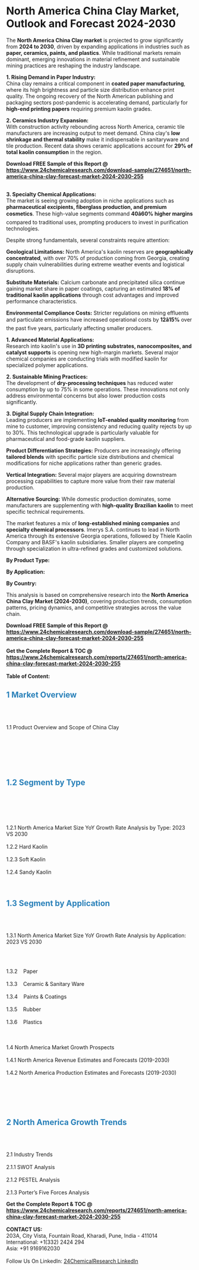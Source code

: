 <h1>North America China Clay Market, Outlook and Forecast 2024-2030</h1><p>The <strong>North America China Clay market</strong> is projected to grow significantly from <strong>2024 to 2030</strong>, driven by expanding applications in industries such as <strong>paper, ceramics, paints, and plastics</strong>. While traditional markets remain dominant, emerging innovations in material refinement and sustainable mining practices are reshaping the industry landscape.</p><p><strong>1. Rising Demand in Paper Industry:</strong><br>
China clay remains a critical component in <strong>coated paper manufacturing</strong>, where its high brightness and particle size distribution enhance print quality. The ongoing recovery of the North American publishing and packaging sectors post-pandemic is accelerating demand, particularly for <strong>high-end printing papers</strong> requiring premium kaolin grades.</p><p><strong>2. Ceramics Industry Expansion:</strong><br>
With construction activity rebounding across North America, ceramic tile manufacturers are increasing output to meet demand. China clay's <strong>low shrinkage and thermal stability</strong> make it indispensable in sanitaryware and tile production. Recent data shows ceramic applications account for <strong>29% of total kaolin consumption</strong> in the region.</p><div><b>Download FREE Sample of this Report @ 
            <a href="https://www.24chemicalresearch.com/download-sample/274651/north-america-china-clay-forecast-market-2024-2030-255">
            https://www.24chemicalresearch.com/download-sample/274651/north-america-china-clay-forecast-market-2024-2030-255</a></b></div><br><p><strong>3. Specialty Chemical Applications:</strong><br>
The market is seeing growing adoption in niche applications such as <strong>pharmaceutical excipients, fiberglass production, and premium cosmetics</strong>. These high-value segments command <strong>40â60% higher margins</strong> compared to traditional uses, prompting producers to invest in purification technologies.</p><p>Despite strong fundamentals, several constraints require attention:</p><p><strong>Geological Limitations:</strong> North America's kaolin reserves are <strong>geographically concentrated</strong>, with over 70% of production coming from Georgia, creating supply chain vulnerabilities during extreme weather events and logistical disruptions.</p><p><strong>Substitute Materials:</strong> Calcium carbonate and precipitated silica continue gaining market share in paper coatings, capturing an estimated <strong>18% of traditional kaolin applications</strong> through cost advantages and improved performance characteristics.</p><p><strong>Environmental Compliance Costs:</strong> Stricter regulations on mining effluents and particulate emissions have increased operational costs by <strong>12â15%</strong> over the past five years, particularly affecting smaller producers.</p><p><strong>1. Advanced Material Applications:</strong><br>
Research into kaolin's use in <strong>3D printing substrates, nanocomposites, and catalyst supports</strong> is opening new high-margin markets. Several major chemical companies are conducting trials with modified kaolin for specialized polymer applications.</p><p><strong>2. Sustainable Mining Practices:</strong><br>
The development of <strong>dry-processing techniques</strong> has reduced water consumption by up to 75% in some operations. These innovations not only address environmental concerns but also lower production costs significantly.</p><p><strong>3. Digital Supply Chain Integration:</strong><br>
Leading producers are implementing <strong>IoT-enabled quality monitoring</strong> from mine to customer, improving consistency and reducing quality rejects by up to 30%. This technological upgrade is particularly valuable for pharmaceutical and food-grade kaolin suppliers.</p><p><strong>Product Differentiation Strategies:</strong> Producers are increasingly offering <strong>tailored blends</strong> with specific particle size distributions and chemical modifications for niche applications rather than generic grades.</p><p><strong>Vertical Integration:</strong> Several major players are acquiring downstream processing capabilities to capture more value from their raw material production.</p><p><strong>Alternative Sourcing:</strong> While domestic production dominates, some manufacturers are supplementing with <strong>high-quality Brazilian kaolin</strong> to meet specific technical requirements.</p><p>The market features a mix of <strong>long-established mining companies</strong> and <strong>specialty chemical processors</strong>. Imerys S.A. continues to lead in North America through its extensive Georgia operations, followed by Thiele Kaolin Company and BASF's kaolin subsidiaries. Smaller players are competing through specialization in ultra-refined grades and customized solutions.</p><p><strong>By Product Type:</strong></p><p><strong>By Application:</strong></p><p><strong>By Country:</strong></p><p>This analysis is based on comprehensive research into the <strong>North America China Clay Market (2024-2030)</strong>, covering production trends, consumption patterns, pricing dynamics, and competitive strategies across the value chain.</p><div><b>Download FREE Sample of this Report @ 
            <a href="https://www.24chemicalresearch.com/download-sample/274651/north-america-china-clay-forecast-market-2024-2030-255">
            https://www.24chemicalresearch.com/download-sample/274651/north-america-china-clay-forecast-market-2024-2030-255</a></b></div><br><div><b>Get the Complete Report & TOC @ 
            <a href="https://www.24chemicalresearch.com/reports/274651/north-america-china-clay-forecast-market-2024-2030-255">
            https://www.24chemicalresearch.com/reports/274651/north-america-china-clay-forecast-market-2024-2030-255</a></b></div><br>
            <b>Table of Content:</b><p><h2><strong><span style="color:#2980b9">1 Market Overview&nbsp;&nbsp;</span></strong> &nbsp;</h2><br />
<br />
<p>1.1 Product Overview and Scope of China Clay&nbsp;&nbsp;</p><br />
<br />
<h2>&nbsp;<br /><br />
<span style="color:#2980b9"><strong>1.2 Segment by Type&nbsp;&nbsp;</strong></span> &nbsp;</h2><br />
<br />
<p><br /><br />
1.2.1 North America Market Size YoY Growth Rate Analysis by Type: 2023 VS 2030&nbsp;&nbsp; &nbsp;<br /><br />
1.2.2 Hard Kaolin&nbsp;&nbsp; &nbsp;<br /><br />
1.2.3 Soft Kaolin<br /><br />
1.2.4 Sandy Kaolin<br /><br />
<br />
<h2><strong><span style="color:#2980b9">1.3 Segment by Application&nbsp;&nbsp; &nbsp;</span></strong></h2><br />
<br />
<p>1.3.1 North America Market Size YoY Growth Rate Analysis by Application: 2023 VS 2030&nbsp;&nbsp; &nbsp;</p><br />
<br />
<p>1.3.2&nbsp;&nbsp; &nbsp;Paper<br /><br />
1.3.3&nbsp;&nbsp; &nbsp;Ceramic & Sanitary Ware<br /><br />
1.3.4&nbsp;&nbsp; &nbsp;Paints & Coatings<br /><br />
1.3.5&nbsp;&nbsp; &nbsp;Rubber<br /><br />
1.3.6&nbsp;&nbsp; &nbsp;Plastics<br /><br />
&nbsp;&nbsp; &nbsp;<br /><br />
1.4 North America Market Growth Prospects&nbsp;&nbsp; &nbsp;<br /><br />
1.4.1 North America Revenue Estimates and Forecasts (2019-2030)&nbsp;&nbsp; &nbsp;<br /><br />
1.4.2 North America Production Estimates and Forecasts (2019-2030)<br /><br />
&nbsp;&nbsp; &nbsp;</p><br />
<br />
<h2><strong><span style="color:#2980b9">2 North America Growth Trends&nbsp;</span></strong>&nbsp; &nbsp;</h2><br />
<br />
<p>2.1 Industry Trends&nbsp;&nbsp; &nbsp;<br /><br />
2.1.1 SWOT Analysis&nbsp;&nbsp; &nbsp;<br /><br />
2.1.2 PESTEL Analysis&nbsp;&nbsp; &nbsp;<br /><br />
2.1.3 Porter&rsquo;s Five Forces Analysis&nbsp</p><div><b>Get the Complete Report & TOC @ 
            <a href="https://www.24chemicalresearch.com/reports/274651/north-america-china-clay-forecast-market-2024-2030-255">
            https://www.24chemicalresearch.com/reports/274651/north-america-china-clay-forecast-market-2024-2030-255</a></b></div><br><b>CONTACT US:</b><br>
            203A, City Vista, Fountain Road, Kharadi, Pune, India - 411014<br>
            International: +1(332) 2424 294<br>
            Asia: +91 9169162030 <br><br>
            Follow Us On LinkedIn: <a href="https://www.linkedin.com/company/24chemicalresearch/">24ChemicalResearch LinkedIn</a>